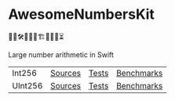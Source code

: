 # AwesomeNumbersKit

👨‍💻🛠️🚧🧱🧱🏗️🧱🧱🚧⏳

Large number arithmetic in Swift

<table>
<tr>
    <td>Int256</td>
    <td><a href="/Sources/AwesomeNumbersOBE/256.swift">Sources</a></td>
    <td><a href="/Tests/AwesomeNumbersOBETests/256">Tests</a></td>
    <td><a href="/Tests/AwesomeNumbersOBEBenchmarks/256">Benchmarks</a></td>
</tr>
<tr>
    <td>UInt256</td>
    <td><a href="/Sources/AwesomeNumbersOBE/256.swift">Sources</a></td>
    <td><a href="/Tests/AwesomeNumbersOBETests/256">Tests</a></td>
    <td><a href="/Tests/AwesomeNumbersOBEBenchmarks/256">Benchmarks</a></td>
</tr>
</table>
